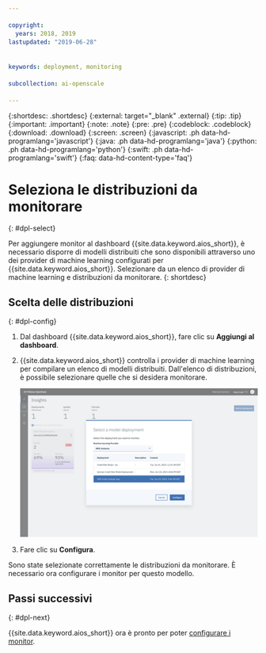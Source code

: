 ```yaml
---

copyright:
  years: 2018, 2019
lastupdated: "2019-06-28"


keywords: deployment, monitoring 

subcollection: ai-openscale

---
```


{:shortdesc: .shortdesc}
{:external: target="_blank" .external}
{:tip: .tip}
{:important: .important}
{:note: .note}
{:pre: .pre}
{:codeblock: .codeblock}
{:download: .download}
{:screen: .screen}
{:javascript: .ph data-hd-programlang='javascript'}
{:java: .ph data-hd-programlang='java'}
{:python: .ph data-hd-programlang='python'}
{:swift: .ph data-hd-programlang='swift'}
{:faq: data-hd-content-type='faq'}

# Seleziona le distribuzioni da monitorare
{: #dpl-select}

Per aggiungere monitor al dashboard {{site.data.keyword.aios_short}}, è necessario disporre di modelli distribuiti che sono disponibili attraverso uno dei provider di machine learning configurati per {{site.data.keyword.aios_short}}. Selezionare da un elenco di provider di machine learning e distribuzioni da monitorare.
{: shortdesc}

## Scelta delle distribuzioni
{: #dpl-config}

1.  Dal dashboard {{site.data.keyword.aios_short}}, fare clic su **Aggiungi al dashboard**.
1.  {{site.data.keyword.aios_short}} controlla i provider di machine learning per compilare un elenco di modelli distribuiti. Dall'elenco di distribuzioni, è possibile selezionare quelle che si desidera monitorare.

    ![Viene visualizzata la finestra a comparsa Seleziona distribuzioni con il provider di machine learning selezionato e l'elenco di distribuzioni disponibili per quel provider](images/wos-select-model-deployment.png)

1.  Fare clic su **Configura**.

Sono state selezionate correttamente le distribuzioni da monitorare. È necessario ora configurare i monitor per questo modello. 

## Passi successivi
{: #dpl-next}

{{site.data.keyword.aios_short}} ora è pronto per poter [configurare i monitor](/docs/services/ai-openscale?topic=ai-openscale-mo-config).
